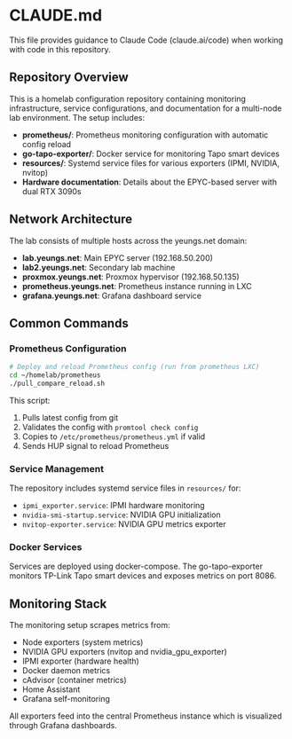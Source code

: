 # CLAUDE.md

This file provides guidance to Claude Code (claude.ai/code) when working with code in this repository.

## Repository Overview

This is a homelab configuration repository containing monitoring infrastructure, service configurations, and documentation for a multi-node lab environment. The setup includes:

- **prometheus/**: Prometheus monitoring configuration with automatic config reload
- **go-tapo-exporter/**: Docker service for monitoring Tapo smart devices
- **resources/**: Systemd service files for various exporters (IPMI, NVIDIA, nvitop)
- **Hardware documentation**: Details about the EPYC-based server with dual RTX 3090s

## Network Architecture

The lab consists of multiple hosts across the yeungs.net domain:
- **lab.yeungs.net**: Main EPYC server (192.168.50.200)
- **lab2.yeungs.net**: Secondary lab machine  
- **proxmox.yeungs.net**: Proxmox hypervisor (192.168.50.135)
- **prometheus.yeungs.net**: Prometheus instance running in LXC
- **grafana.yeungs.net**: Grafana dashboard service

## Common Commands

### Prometheus Configuration
```bash
# Deploy and reload Prometheus config (run from prometheus LXC)
cd ~/homelab/prometheus
./pull_compare_reload.sh
```

This script:
1. Pulls latest config from git
2. Validates the config with `promtool check config`
3. Copies to `/etc/prometheus/prometheus.yml` if valid
4. Sends HUP signal to reload Prometheus

### Service Management
The repository includes systemd service files in `resources/` for:
- `ipmi_exporter.service`: IPMI hardware monitoring
- `nvidia-smi-startup.service`: NVIDIA GPU initialization
- `nvitop-exporter.service`: NVIDIA GPU metrics exporter

### Docker Services
Services are deployed using docker-compose. The go-tapo-exporter monitors TP-Link Tapo smart devices and exposes metrics on port 8086.

## Monitoring Stack

The monitoring setup scrapes metrics from:
- Node exporters (system metrics)
- NVIDIA GPU exporters (nvitop and nvidia_gpu_exporter)
- IPMI exporter (hardware health)
- Docker daemon metrics
- cAdvisor (container metrics)
- Home Assistant
- Grafana self-monitoring

All exporters feed into the central Prometheus instance which is visualized through Grafana dashboards.
